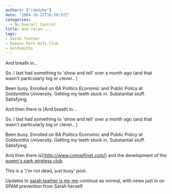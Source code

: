 ```yaml
---
authors: ["robdyke"]
date: "2004-10-22T16:30:57Z"
categories:
  - No Overall Control
title: And relax....
tags:
- Sarah Teather
- Queens Park Wifi Club
- Goldsmiths
---
```

And breath in...

So. I last had something to 'show and tell' over a month ago (and that wasn't particularly big or clever...)

Been busy. Enrolled on BA Politics Economic and Public Policy at Goldsmiths University. Getting my teeth stuck in. Substantial stuff. Satisfying.

And then there is [And breath in...

So. I last had something to 'show and tell' over a month ago (and that wasn't particularly big or clever...)

Been busy. Enrolled on BA Politics Economic and Public Policy at Goldsmiths University. Getting my teeth stuck in. Substantial stuff. Satisfying.

And then there is](http://www.comwifinet.com/) and the development of the [queen's park wireless club](http://www.queenspark.me.uk/).

This is a 'i'm not dead, just busy' post.

Updates to [sarah teather is my mp](http://sarah-teather-mp.blogspot.com/) continue as normal, with news just in on SPAM prevention from Sarah herself.